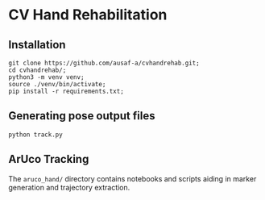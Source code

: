 # CV Hand Rehabilitation

## Installation
    git clone https://github.com/ausaf-a/cvhandrehab.git; 
    cd cvhandrehab/;
    python3 -m venv venv; 
    source ./venv/bin/activate; 
    pip install -r requirements.txt;

## Generating pose output files 
    python track.py 

## ArUco Tracking
The `aruco_hand/` directory contains notebooks and scripts aiding in marker generation and trajectory extraction. 
